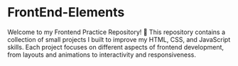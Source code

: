 # FrontEnd-Elements
Welcome to my Frontend Practice Repository! 🚀 This repository contains a collection of small projects I built to improve my HTML, CSS, and JavaScript skills. Each project focuses on different aspects of frontend development, from layouts and animations to interactivity and responsiveness.
